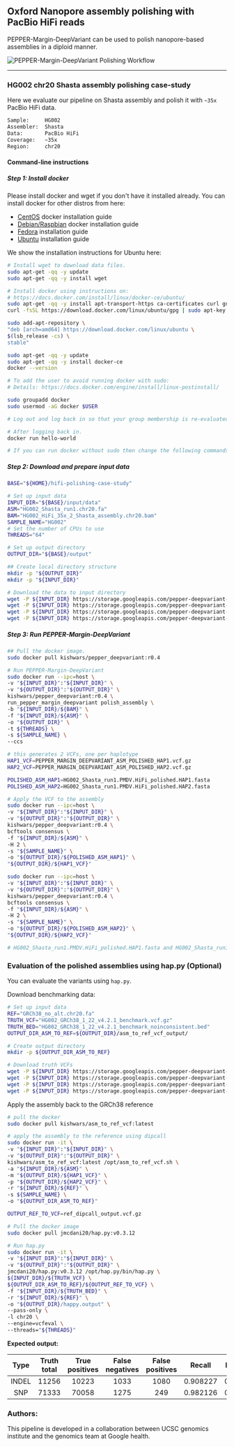 ## Oxford Nanopore assembly polishing with PacBio HiFi reads
PEPPER-Margin-DeepVariant can be used to polish nanopore-based assemblies in a diploid manner.

<img src="../../img/PMDV_polishing.png" alt="PEPPER-Margin-DeepVariant Polishing Workflow">

----

### HG002 chr20 Shasta assembly polishing case-study
Here we evaluate our pipeline on Shasta assembly and polish it with `~35x` PacBio HiFi data.
```bash
Sample:     HG002
Assembler:  Shasta
Data:       PacBio HiFi
Coverage:   ~35x
Region:     chr20
```

#### Command-line instructions
##### Step 1: Install docker
Please install docker and wget if you don't have it installed already. You can install docker for other distros from here:
* [CentOS](https://docs.docker.com/engine/install/centos/) docker installation guide
* [Debian/Raspbian](https://docs.docker.com/engine/install/debian/) docker installation guide
* [Fedora](https://docs.docker.com/engine/install/fedora/) installation guide
* [Ubuntu](https://docs.docker.com/engine/install/ubuntu/) installation guide

We show the installation instructions for Ubuntu here:
```bash
# Install wget to download data files.
sudo apt-get -qq -y update
sudo apt-get -qq -y install wget

# Install docker using instructions on:
# https://docs.docker.com/install/linux/docker-ce/ubuntu/
sudo apt-get -qq -y install apt-transport-https ca-certificates curl gnupg-agent software-properties-common
curl -fsSL https://download.docker.com/linux/ubuntu/gpg | sudo apt-key add -

sudo add-apt-repository \
"deb [arch=amd64] https://download.docker.com/linux/ubuntu \
$(lsb_release -cs) \
stable"

sudo apt-get -qq -y update
sudo apt-get -qq -y install docker-ce
docker --version

# To add the user to avoid running docker with sudo:
# Details: https://docs.docker.com/engine/install/linux-postinstall/

sudo groupadd docker
sudo usermod -aG docker $USER

# Log out and log back in so that your group membership is re-evaluated.

# After logging back in.
docker run hello-world

# If you can run docker without sudo then change the following commands accordingly.
```

##### Step 2: Download and prepare input data
```bash
BASE="${HOME}/hifi-polishing-case-study"

# Set up input data
INPUT_DIR="${BASE}/input/data"
ASM="HG002_Shasta_run1.chr20.fa"
BAM="HG002_HiFi_35x_2_Shasta_assembly.chr20.bam"
SAMPLE_NAME="HG002"
# Set the number of CPUs to use
THREADS="64"

# Set up output directory
OUTPUT_DIR="${BASE}/output"

## Create local directory structure
mkdir -p "${OUTPUT_DIR}"
mkdir -p "${INPUT_DIR}"

# Download the data to input directory
wget -P ${INPUT_DIR} https://storage.googleapis.com/pepper-deepvariant-public/usecase_data/HG002_HiFi_35x_2_Shasta_assembly.chr20.bam
wget -P ${INPUT_DIR} https://storage.googleapis.com/pepper-deepvariant-public/usecase_data/HG002_HiFi_35x_2_Shasta_assembly.chr20.bam.bai
wget -P ${INPUT_DIR} https://storage.googleapis.com/pepper-deepvariant-public/usecase_data/HG002_Shasta_run1.chr20.fa
wget -P ${INPUT_DIR} https://storage.googleapis.com/pepper-deepvariant-public/usecase_data/HG002_Shasta_run1.chr20.fa.fai
```

##### Step 3: Run PEPPER-Margin-DeepVariant
```bash
## Pull the docker image.
sudo docker pull kishwars/pepper_deepvariant:r0.4

# Run PEPPER-Margin-DeepVariant
sudo docker run --ipc=host \
-v "${INPUT_DIR}":"${INPUT_DIR}" \
-v "${OUTPUT_DIR}":"${OUTPUT_DIR}" \
kishwars/pepper_deepvariant:r0.4 \
run_pepper_margin_deepvariant polish_assembly \
-b "${INPUT_DIR}/${BAM}" \
-f "${INPUT_DIR}/${ASM}" \
-o "${OUTPUT_DIR}" \
-t ${THREADS} \
-s ${SAMPLE_NAME} \
--ccs

# this generates 2 VCFs, one per haplotype
HAP1_VCF=PEPPER_MARGIN_DEEPVARIANT_ASM_POLISHED_HAP1.vcf.gz
HAP2_VCF=PEPPER_MARGIN_DEEPVARIANT_ASM_POLISHED_HAP2.vcf.gz

POLISHED_ASM_HAP1=HG002_Shasta_run1.PMDV.HiFi_polished.HAP1.fasta
POLISHED_ASM_HAP2=HG002_Shasta_run1.PMDV.HiFi_polished.HAP2.fasta

# Apply the VCF to the assembly
sudo docker run --ipc=host \
-v "${INPUT_DIR}":"${INPUT_DIR}" \
-v "${OUTPUT_DIR}":"${OUTPUT_DIR}" \
kishwars/pepper_deepvariant:r0.4 \
bcftools consensus \
-f "${INPUT_DIR}/${ASM}" \
-H 2 \
-s "${SAMPLE_NAME}" \
-o "${OUTPUT_DIR}/${POLISHED_ASM_HAP1}" \
"${OUTPUT_DIR}/${HAP1_VCF}"

sudo docker run --ipc=host \
-v "${INPUT_DIR}":"${INPUT_DIR}" \
-v "${OUTPUT_DIR}":"${OUTPUT_DIR}" \
kishwars/pepper_deepvariant:r0.4 \
bcftools consensus \
-f "${INPUT_DIR}/${ASM}" \
-H 2 \
-s "${SAMPLE_NAME}" \
-o "${OUTPUT_DIR}/${POLISHED_ASM_HAP2}" \
"${OUTPUT_DIR}/${HAP2_VCF}"

# HG002_Shasta_run1.PMDV.HiFi_polished.HAP1.fasta and HG002_Shasta_run1.PMDV.HiFi_polished.HAP2.fasta are the polished assemblies.
```

### Evaluation of the polished assemblies using hap.py (Optional)
You can evaluate the variants using `hap.py`.

Download benchmarking data:
```bash
# Set up input data
REF="GRCh38_no_alt.chr20.fa"
TRUTH_VCF="HG002_GRCh38_1_22_v4.2.1_benchmark.vcf.gz"
TRUTH_BED="HG002_GRCh38_1_22_v4.2.1_benchmark_noinconsistent.bed"
OUTPUT_DIR_ASM_TO_REF=${OUTPUT_DIR}/asm_to_ref_vcf_output/

# Create output directory
mkdir -p ${OUTPUT_DIR_ASM_TO_REF}

# Download truth VCFs
wget -P ${INPUT_DIR} https://storage.googleapis.com/pepper-deepvariant-public/usecase_data/HG002_GRCh38_1_22_v4.2.1_benchmark.vcf.gz
wget -P ${INPUT_DIR} https://storage.googleapis.com/pepper-deepvariant-public/usecase_data/HG002_GRCh38_1_22_v4.2.1_benchmark_noinconsistent.bed
wget -P ${INPUT_DIR} https://storage.googleapis.com/pepper-deepvariant-public/usecase_data/GRCh38_no_alt.chr20.fa
wget -P ${INPUT_DIR} https://storage.googleapis.com/pepper-deepvariant-public/usecase_data/GRCh38_no_alt.chr20.fa.fai
```

Apply the assembly back to the GRCh38 reference
```bash
# pull the docker
sudo docker pull kishwars/asm_to_ref_vcf:latest

# apply the assembly to the reference using dipcall
sudo docker run -it \
-v "${INPUT_DIR}":"${INPUT_DIR}" \
-v "${OUTPUT_DIR}":"${OUTPUT_DIR}" \
kishwars/asm_to_ref_vcf:latest /opt/asm_to_ref_vcf.sh \
-a "${INPUT_DIR}/${ASM}" \
-m "${OUTPUT_DIR}/${HAP1_VCF}" \
-p "${OUTPUT_DIR}/${HAP2_VCF}" \
-r "${INPUT_DIR}/${REF}" \
-s ${SAMPLE_NAME} \
-o "${OUTPUT_DIR_ASM_TO_REF}"

OUTPUT_REF_TO_VCF=ref_dipcall_output.vcf.gz

# Pull the docker image
sudo docker pull jmcdani20/hap.py:v0.3.12

# Run hap.py
sudo docker run -it \
-v "${INPUT_DIR}":"${INPUT_DIR}" \
-v "${OUTPUT_DIR}":"${OUTPUT_DIR}" \
jmcdani20/hap.py:v0.3.12 /opt/hap.py/bin/hap.py \
${INPUT_DIR}/${TRUTH_VCF} \
${OUTPUT_DIR_ASM_TO_REF}/${OUTPUT_REF_TO_VCF} \
-f "${INPUT_DIR}/${TRUTH_BED}" \
-r "${INPUT_DIR}/${REF}" \
-o "${OUTPUT_DIR}/happy.output" \
--pass-only \
-l chr20 \
--engine=vcfeval \
--threads="${THREADS}"
```

**Expected output:**

|  Type | Truth<br>total | True<br>positives | False<br>negatives | False<br>positives |  Recall  | Precision | F1-Score |
|:-----:|:--------------:|:-----------------:|:------------------:|:------------------:|:--------:|:---------:|:--------:|
| INDEL |      11256     |       10223       |        1033        |        1080        | 0.908227 |  0.906631 | 0.907428 |
|  SNP  |      71333     |       70058       |        1275        |         249        | 0.982126 |  0.996463 | 0.989243 |

### Authors:
This pipeline is developed in a collaboration between UCSC genomics institute and the genomics team at Google health.
